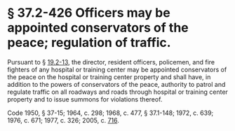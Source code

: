 # § 37.2-426 Officers may be appointed conservators of the peace; regulation of traffic.

<p>Pursuant to § <a href='http://law.lis.virginia.gov/vacode/19.2-13/'>19.2-13</a>, the director, resident officers, policemen, and fire fighters of any hospital or training center may be appointed conservators of the peace on the hospital or training center property and shall have, in addition to the powers of conservators of the peace, authority to patrol and regulate traffic on all roadways and roads through hospital or training center property and to issue summons for violations thereof.</p><p>Code 1950, § 37-15; 1964, c. 298; 1968, c. 477, § 37.1-148; 1972, c. 639; 1976, c. 671; 1977, c. 326; 2005, c. <a href='http://lis.virginia.gov/cgi-bin/legp604.exe?051+ful+CHAP0716'>716</a>.</p>